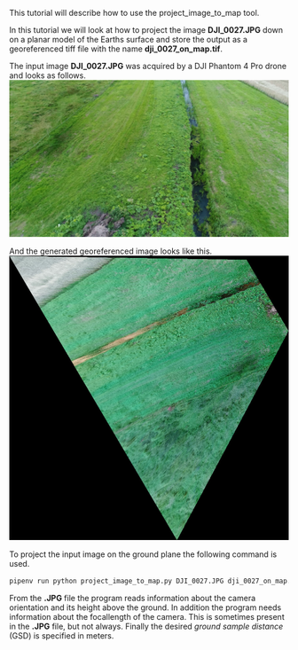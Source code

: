 This tutorial will describe how to use the project_image_to_map tool. 

In this tutorial we will look at how to project the image **DJI_0027.JPG** down on a planar model of the Earths surface and store the output as a georeferenced tiff file with the name **dji_0027_on_map.tif**.

The input image **DJI_0027.JPG** was acquired by a DJI Phantom 4 Pro drone and looks as follows.
![Image](pic/DJI_0027-red.JPG)

And the generated georeferenced image looks like this.
![Image](pic/dji_0027_on_map.jpg)

To project the input image on the ground plane the following command is used.
```bash
pipenv run python project_image_to_map.py DJI_0027.JPG dji_0027_on_map.tif --gsd=0.1 --focallength=3666
```

From the **.JPG** file the program reads information about the camera orientation and its height above the ground. In addition the program needs information about the focallength of the camera. This is sometimes present in the **.JPG** file, but not always. Finally the desired *ground sample distance* (GSD) is specified in meters.